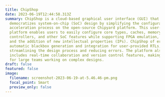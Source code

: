 ```yaml
---
title: ChipShop
date: 2023-06-19T12:44:58.313Z
summary: ChipShop is a cloud-based graphical user interface (GUI) that
  democratizes system-on-chip (SoC) design by simplifying the configuration and
  acceleration process on the open-source Chipyard platform. This user-friendly
  platform enables users to easily configure core types, caches, memory
  controllers, and other SoC features while supporting FPGA emulation, mapping,
  and the addition of new intellectual properties (IPs). ChipShop of ers
  automatic blackbox generation and integration for user-provided RTLs,
  streamlining the design process and reducing errors. The platform also
  includes real-time collaboration and version control features, making it ideal
  for large teams working on complex designs.
draft: false
featured: false
image:
  filename: screenshot-2023-06-19-at-5.46.46-pm.png
  focal_point: Smart
  preview_only: false
---
```

